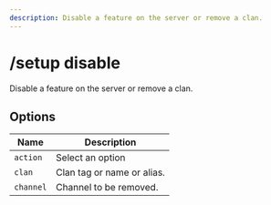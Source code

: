 ```yaml
---
description: Disable a feature on the server or remove a clan.
---
```


# /setup disable

Disable a feature on the server or remove a clan.

## Options

| Name | Description |
|------|-------------|
| `action` | Select an option |
| `clan` | Clan tag or name or alias. |
| `channel` | Channel to be removed. |

